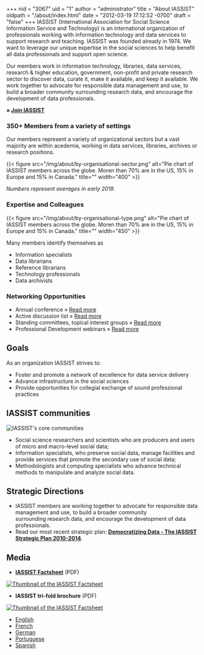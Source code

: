 +++
nid = "3067"
uid = "1"
author = "administrator"
title = "About IASSIST"
oldpath = "/about/index.html"
date = "2012-03-19 17:12:52 -0700"
draft = "false"
+++
IASSIST (International Association for Social Science Information Service and Technology) is an international organization of professionals working with information technology and data services to support research and teaching. IASSIST was founded already in 1974. We want to leverage our unique expertise in the social sciences to help benefit all data professionals and support open science.

Our members work in information technology, libraries, data services, research & higher education, government, non-profit and private research sector to discover data, curate it, make it available, and keep it available. We work together to advocate for responsible data management and use, to build a broader community surrounding research data, and encourage the development of data professionals.

**&raquo; [Join IASSIST](/about/become-a-member "More information on becoming a member")**

### 350+ Members from a variety of settings

Our members represent a variety of organizational sectors but a vast majority are within acedemia, working in data services, libraries, archives or research positions.

{{< figure src="/img/about/by-organisational-sector.png" alt="Pie chart of IASSIST members across the globe. Moren than 70% are in the US, 15% in Europe and 15% in Canada." title="" width="400" >}}

*Numbers represent averages in early 2019.* 

### Expertise and Colleagues

{{< figure src="/img/about/by-organisational-type.png" alt="Pie chart of IASSIST members across the globe. Moren than 70% are in the US, 15% in Europe and 15% in Canada." title="" width="450" >}}

Many members identify themselves as 

-   Information specialists
-   Data librarians
-   Reference librarians
-   Technology professionals
-   Data archivists

### Networking Opportunities

-   Annual conference &raquo; [Read more ](/conferences "Read more about our annual conference")
-   Active discussion list &raquo; [Read more ](/about/iassist-discussion-list "Read more about our discussion list")
-   Standing committees, topical interest groups &raquo; [Read more ](/about/committees-and-groups "Read more about our committees and groups")
-   Professional Development webinars  &raquo; [Read more ](/about/webinars "Read more about our webinars")

## Goals

As an organization IASSIST strives to:

-   Foster and promote a network of excellence for data service delivery
-   Advance infrastructure in the social sciences
-   Provide opportunities for collegial exchange of sound professional
    practices

## IASSIST communities 

![IASSIST's core communities](/img/about/vendiagram_final.png)

<!--
Alternative image markdown

{{< figure src="/img/about/vendiagram_final.png" title="Our core communities" >}}
-->

-   Social science researchers and scientists who are producers and
    users of micro and macro-level social data;
-   Information specialists, who preserve social data, manage facilities
    and provide services that promote the secondary use of social data;
-   Methodologists and computing specialists who advance technical
    methods to manipulate and analyze social data.

## Strategic Directions

-   IASSIST members are working together to advocate for responsible data management and use, to build a broader community surrounding research data, and encourage the development of data professionals.
-   Read our most recent strategic plan: **[Democratizing Data - The IASSIST Strategic Plan 2010-2014](https://iassistdata.org/about/strategic-plan)**.

## Media

-   **[IASSIST Factsheet](/file/about/iassist_factsheet_2016.pdf)** (PDF)

[![Thumbnail of the IASSIST Factsheet](/img/about/factsheet2016.jpg "IASSIST Factsheet")](/file/about/iassist_factsheet_2016.pdf)

- **IASSIST tri-fold brochure** (PDF)

[![Thumbnail of the IASSIST Factsheet](/img/about/brochurethumb_2.jpg "IASSIST tri-fold brochure")](/file/about/printiassistbrochure_2013.pdf)

-   [English](/file/about/printiassistbrochure_2013.pdf)
-   [French](/file/about/printiassistbrochurefrench_2012.pdf)
-   [German](/file/about/printiassistbrochuregerman_2013.pdf)
-   [Portuguese](/file/about/printiassistbrochureport_2012.pdf)
-   [Spanish](/file/about/printiassistbrochurespanish_2012.pdf)
